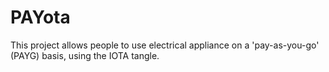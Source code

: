 # PAYota
This project allows people to use electrical appliance on a 'pay-as-you-go' (PAYG) basis, using the IOTA tangle.
